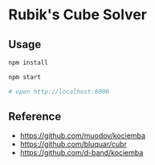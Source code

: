 Rubik's Cube Solver
===================


## Usage

```bash
npm install

npm start

# open http://localhost:8000
```

## Reference

- https://github.com/muodov/kociemba
- https://github.com/bluquar/cubr
- https://github.com/d-band/kociemba
